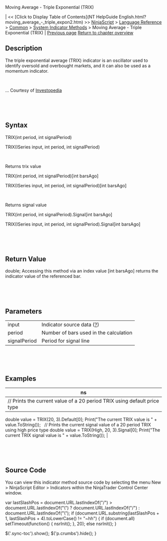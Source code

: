﻿










 


Moving Average - Triple Exponential (TRIX)







| &lt;&lt; [Click to Display Table of Contents](NT HelpGuide English.html?moving_average_-_triple_expon2.htm) &gt;&gt;
 [NinjaScript](ninjascript.htm) &gt; [Language Reference](language_reference_wip.htm) &gt; [Common](common.htm) &gt; [System Indicator Methods](indicators.htm) &gt;
Moving Average - Triple Exponential (TRIX) | [Previous page](moving_average_-_triple_expone.htm)
[Return to chapter overview](indicators.htm)










Description
-----------


The triple exponential average (TRIX) indicator is an oscillator used to identify oversold and overbought markets, and it can also be used as a momentum indicator.


 


... Courtesy of [Investopedia](http://www.investopedia.com/articles/technical/02/092402.asp)


 


 


Syntax
------


TRIX(int period, int signalPeriod)  

TRIX(ISeries<double> input, int period, int signalPeriod)


 


Returns trix value  

TRIX(int period, int signalPeriod)[int barsAgo]  

TRIX(ISeries<double> input, int period, int signalPeriod)[int barsAgo]


 


Returns signal value  

TRIX(int period, int signalPeriod).Signal[int barsAgo]  

TRIX(ISeries<double> input, int period, int signalPeriod).Signal[int barsAgo]


 


 


Return Value
------------


double; Accessing this method via an index value [int barsAgo] returns the indicator value of the referenced bar.


 


 


Parameters
----------




|  |  |
| --- | --- |
| input | Indicator source data ([?](valid_input_data_for_indicator.htm)) |
| period | Number of bars used in the calculation |
| signalPeriod | Period for signal line |



 


 


Examples
--------




| ns |
| --- |
| // Prints the current value of a 20 period TRIX using default price type
double value = TRIX(20, 3).Default[0];
Print("The current TRIX value is " + value.ToString());
 
// Prints the current signal value of a 20 period TRIX using high price type
double value = TRIX(High, 20, 3).Signal[0];
Print("The current TRIX signal value is " + value.ToString()); |



 


 


Source Code
-----------


You can view this indicator method source code by selecting the menu New &gt; NinjaScript Editor &gt; Indicators within the NinjaTrader Control Center window.





 
 var lastSlashPos = document.URL.lastIndexOf("/") &gt; document.URL.lastIndexOf("\\") ? document.URL.lastIndexOf("/") : document.URL.lastIndexOf("\\");
 if (document.URL.substring(lastSlashPos + 1, lastSlashPos + 4).toLowerCase() != "~hh") {
 if (document.all) setTimeout(function() {
 nsrInit();
 }, 20);
 else nsrInit();
 }
 
 
 $('.sync-toc').show();
 $('p.crumbs').hide();
 }
 
 
 



</double></double></double>
